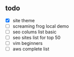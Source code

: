 ## todo

- [x] site theme
- [ ] screaming frog local demo
- [ ] seo colums list basic
- [ ] seo sites list for top 50
- [ ] vim beginners
- [ ] aws complete list